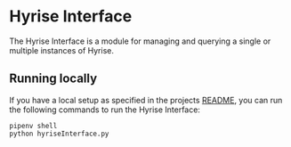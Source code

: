 # Hyrise Interface

The Hyrise Interface is a module for managing and querying a single or multiple instances of Hyrise.

## Running locally

If you have a local setup as specified in the projects [README](../README.md), you can run the following commands to run the Hyrise Interface:

```
pipenv shell
python hyriseInterface.py
```